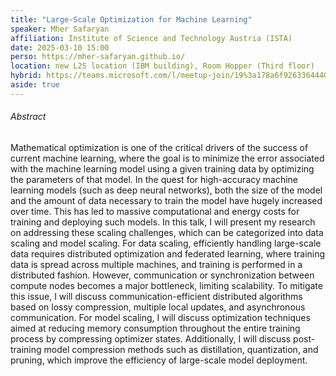 ```yaml
---
title: "Large-Scale Optimization for Machine Learning"
speaker: Mher Safaryan
affiliation: Institute of Science and Technology Austria (ISTA)
date: 2025-03-10 15:00
perso: https://mher-safaryan.github.io/
location: new L2S location (IBM building), Room Hopper (Third floor)
hybrid: https://teams.microsoft.com/l/meetup-join/19%3a178a6f926336444088eb120e42476f36%40thread.tacv2/1741609746519?context=%7b%22Tid%22%3a%2261f3e3b8-9b52-433a-a4eb-c67334ce54d5%22%2c%22Oid%22%3a%22e0f11e63-ee4e-4782-a35a-1bc88d7e420a%22%7d
aside: true
---
```



###### Abstract
Mathematical optimization is one of the critical drivers of the success of current machine learning,
where the goal is to minimize the error associated with the machine learning model using a given training
data by optimizing the parameters of that model. In the quest for high-accuracy machine learning models
(such as deep neural networks), both the size of the model and the amount of data necessary to train
the model have hugely increased over time. This has led to massive computational and energy costs for
training and deploying such models.
In this talk, I will present my research on addressing these scaling challenges, which can be categorized
into data scaling and model scaling. For data scaling, efficiently handling large-scale data requires
distributed optimization and federated learning, where training data is spread across multiple machines,
and training is performed in a distributed fashion. However, communication or synchronization between
compute nodes becomes a major bottleneck, limiting scalability. To mitigate this issue, I will discuss
communication-efficient distributed algorithms based on lossy compression, multiple local updates, and
asynchronous communication. For model scaling, I will discuss optimization techniques aimed at reducing
memory consumption throughout the entire training process by compressing optimizer states. Additionally,
I will discuss post-training model compression methods such as distillation, quantization, and pruning,
which improve the efficiency of large-scale model deployment.

